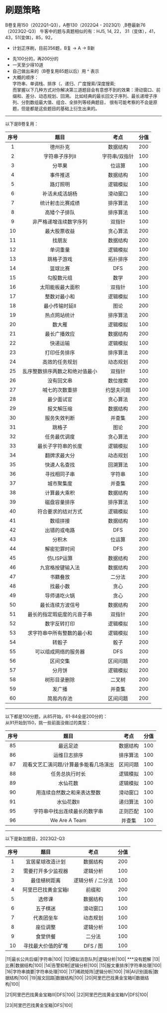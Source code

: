 # 刷题策略
B卷复用150（2022Q1-Q3），A卷130（2022Q4 - 2023Q1）,B卷最新76（2023Q2-Q3）
牛客中的题与真题相似的有：HJ5, 14, 22， 31（变体），41，43，51(变体)，85，92，

* 计划正序刷，目前356题，B复 -> A -> B新
- 先100分的，再200分的
- 一天至少得10道
- 自己做出来的（B卷复用85题以后）用 ^ 表示
- 大概的顺序：  
  字符串、单调栈、排序（、递归、广度搜索/深度搜索;  
  而掌握以下几种方式对你解决第三道题目会有意想不到的效果：滑动窗口、前缀和、差分、动态规划、回溯。
  比如经典的最长回文子序列、最长递增子序列、分割数组最大值、组合、全排列等经典题目，
  很有可能考察的不会是原题，但是都是这些题目的基础上衍生出来的。
---
以下是B卷复用：

| 序号   | 题目   | 考点   | 分值 | 
|:--------:|:--------:|:--------:|:--------|
|1|德州扑克|数据结构|200|
|2|字符串子序列II|字符串/双指针|100|
|3|分苹果|位运算|100|
|4|事件推送|数据结构|100|
|5|路灯照明|逻辑模拟|100|
|6|补活未成活胡杨|滑动窗口|100| ***
|7|统计射击比赛成绩|排序算法|100| ***
|8|高矮个子排队|排序算法|100|
|9|非严格递增连续数字序列|双指针|100|
|10|最大股票收益|贪心算法|200|
|11|找朋友|数据结构|200|
|12|单词重量|逻辑模拟|100|
|13|跳格子游戏|拓扑排序|200|
|14|篮球比赛|DFS|200|
|15|勾股数元组|数学|200|
|16|太阳能板最大面积|双指针|100|
|17|整数对最小和|逻辑模拟|100|
|18|最小传输时延II|图论|200|
|19|热点网站统计|排序算法|200|
|20|数大雁|逻辑模拟|100| *****
|21|最长广播效应|数据结构|200|
|22|快递运输|逻辑模拟|100|
|23|打印任务排序|排序算法|200|
|24|高效的任务规划|动态规划|200|
|25|乱序整数排序两数之和绝对值最小|双指针|100|
|26|没有回文串|数位搜索|200|
|27|喊七的次数重排|约瑟夫问题|100|
|28|最少面试官|贪心算法|200|
|29|报文解压缩|数据结构|200|
|30|服务失效判断|并查集|200|
|31|跳格子|图论|200|
|32|任务最优调度|贪心算法|200|
|33|最长子字符串的长度|逻辑模拟|100|
|34|翻牌求最大分|动态规划|100| ***
|35|快速人名查找|回溯算法|100| ****硬记
|36|寻找相同子串|字符串|100| 
|37|城市聚集度|并查集|200|
|38|计算最大乘积|数据结构|100|
|39|磁盘容量排序|排序算法|100| ***
|40|符合要求的结对方式|逻辑模拟|100|
|41|数组拼接|数据结构|100|
|42|出错的或电路|DFS|200|
|43|分积木|位运算|200|
|44|解密犯罪时间|DFS|200|
|45|仿LISP运算|数据结构|200|
|46|九宫格按键输入法|数据结构|200|
|47|书籍叠放|二分法|200|
|48|找最小数|贪心|200|
|49|导师请吃火锅|贪心|200|
|50|最长连续方波信号|数据结构|200|
|51|最长的指定瑕疵度的元音子串|双指针|200|
|52|数字反转打印|逻辑模拟|100| ***
|53|求字符串中所有整数的最小和|逻辑模拟|100|
|54|转骰子|骰子|200|
|55|可以组成网络的服务器|DFS|200|
|56|区间交集|区间问题|200|
|57|分月饼|逻辑模拟|200|
|58|树形目录删除|二叉树|200|
|59|发广播|并查集|200|
|60|简易内存池|区间问题|200|

---
以下都是100分题，从85开始，61-84全是200分的：  
从91开始到150，挑一些前面没做过的类型：  

| 序号   | 题目   | 考点   | 分值 | 
|:--------:|:--------:|:--------:|:--------|
|85|最远足迹|数据结构|100|^
|86|运维日志排序|排序算法|100|
|87|观看文艺汇演问题/计算最多能看几场演出|区间问题|100|
|88|任务总执行时长|逻辑模拟|100|
|89|水仙花数|逻辑模拟|100| ***
|90|用连续自然数之和来表达整数|滑动窗口|100|
|91|水仙花数II|递归算法|100| ***
|95|字符串中找出连续最长的数字串|正则匹配|100| ***
|96|We Are A Team|并查集|100| ***


---
以下是新加题目，2023Q2-Q3

| 序号   | 题目   | 考点   | 分值 | 
|:--------:|:--------:|:--------:|:--------|
|1|宜居星球改造计划|数据结构|200|
|2|需要打开多少监视器|逻辑分析|100|
|3|最佳植树距离|逻辑分析 / 二分法|100| ***
|4|阿里巴巴找黄金宝箱I|前缀和|200|
|5|选修课|数据结构|100| *****
|6|五子棋迷|滑动窗口|100| ****
|7|代表团坐车|动态规划|100| *****
|8|座位调整|逻辑分析|100| ^
|9|食堂供餐|二分法|100| 半^
|10|寻找最大价值的矿堆|DFS / 图|100| 

|11|最长公共后缀|字符串|100| 
|12|模拟消息队列|逻辑分析|100| ***没有题解
|13|比赛|数据结构|100| 
|14|告警抑制|逻辑分析|100| 
|15|报文重排序|字符串处理|100| 
|16|字符串摘要|字符串处理|100| 
|17|稀疏矩阵|逻辑分析|100| 
|18|AI识别面板|数据结构|100| 
|19|报文回路|数据结构|100| 
|20|阿里巴巴找黄金宝箱II|数据结构|100|

|21|阿里巴巴找黄金宝箱III|DFS|100|
|22|阿里巴巴找黄金宝箱IV|DFS|100|

|23|阿里巴巴找黄金宝箱|DFS|100|
